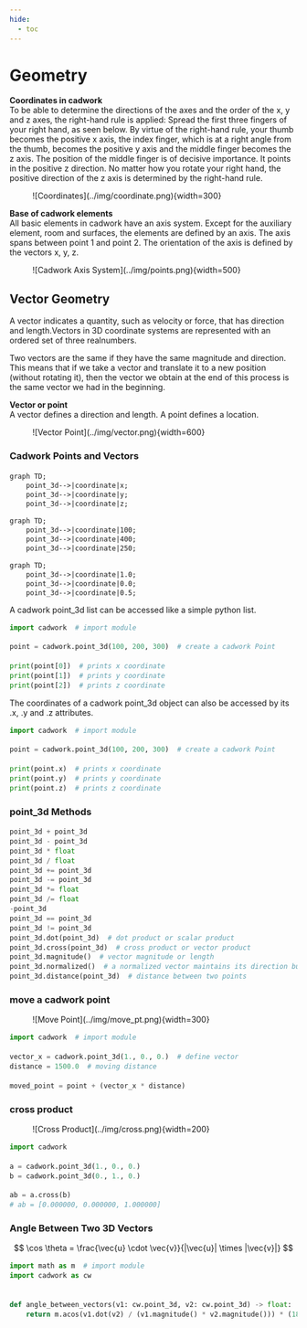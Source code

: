 ```yaml
---
hide:
  - toc
---
```


# Geometry

**Coordinates in cadwork** <br>
To be able to determine the directions of the axes and the order of the x, y and z axes, the right-hand rule is applied:
Spread the first three fingers of your right hand, as seen below. By virtue of the right-hand rule, your thumb becomes the positive x axis, the index finger, which is at a right angle from the thumb, becomes the positive y axis and the middle finger becomes the z axis. The position of the middle finger is of decisive importance. It points in the positive z direction. No matter how you rotate your right hand, the positive direction of the z axis is determined by the right-hand rule.

<figure markdown="1">
![Coordinates](../img/coordinate.png){width=300}
</figure>

**Base of cadwork elements** <br>
All basic elements in cadwork have an axis system. Except for the auxiliary element, room and surfaces, the elements are defined by an axis. The axis spans between point 1 and point 2.
The orientation of the axis is defined by the vectors x, y, z.

<figure markdown="1">
![Cadwork Axis System](../img/points.png){width=500}
</figure>

## Vector Geometry

A vector indicates a quantity, such as velocity or force, that has direction and length.Vectors in 3D coordinate systems are represented with an ordered set of three realnumbers.

Two vectors are the same if they have the same magnitude and direction. This means that if we take a vector and translate it to a new position (without rotating it),
then the vector we obtain at the end of this process is the same vector we had in the beginning.

**Vector or point**<br>
A vector defines a direction and length. A point defines a location.

<figure markdown="1">
![Vector Point](../img/vector.png){width=600}
</figure>

### Cadwork Points and Vectors


``` mermaid
graph TD;
    point_3d-->|coordinate|x;
    point_3d-->|coordinate|y;
    point_3d-->|coordinate|z;
```


``` mermaid
graph TD;
    point_3d-->|coordinate|100;
    point_3d-->|coordinate|400;
    point_3d-->|coordinate|250;
```


``` mermaid
graph TD;
    point_3d-->|coordinate|1.0;
    point_3d-->|coordinate|0.0;
    point_3d-->|coordinate|0.5;
```


A cadwork point_3d list can be accessed like a simple python list.

```python hl_lines="5 6 7"
import cadwork  # import module

point = cadwork.point_3d(100, 200, 300)  # create a cadwork Point

print(point[0])  # prints x coordinate
print(point[1])  # prints y coordinate
print(point[2])  # prints z coordinate
```

The coordinates of a cadwork point_3d object can also be accessed by its .x, .y and .z attributes.

```python hl_lines="5 6 7"
import cadwork  # import module

point = cadwork.point_3d(100, 200, 300)  # create a cadwork Point

print(point.x)  # prints x coordinate
print(point.y)  # prints y coordinate
print(point.z)  # prints z coordinate
```

### point_3d Methods

```python 
point_3d + point_3d
point_3d - point_3d
point_3d * float
point_3d / float
point_3d += point_3d
point_3d -= point_3d
point_3d *= float
point_3d /= float
-point_3d
point_3d == point_3d
point_3d != point_3d
point_3d.dot(point_3d)  # dot product or scalar product
point_3d.cross(point_3d)  # cross product or vector product 
point_3d.magnitude()  # vector magnitude or length
point_3d.normalized()  # a normalized vector maintains its direction but its length becomes 1
point_3d.distance(point_3d)  # distance between two points
```

### move a cadwork point

<figure markdown="1">
![Move Point](../img/move_pt.png){width=300}
</figure>

```python 
import cadwork  # import module

vector_x = cadwork.point_3d(1., 0., 0.)  # define vector
distance = 1500.0  # moving distance

moved_point = point + (vector_x * distance)    
```

### cross product

<figure markdown="1">
![Cross Product](../img/cross.png){width=200}
</figure>

```python
import cadwork

a = cadwork.point_3d(1., 0., 0.)
b = cadwork.point_3d(0., 1., 0.)

ab = a.cross(b)
# ab = [0.000000, 0.000000, 1.000000]
```

### Angle Between Two 3D Vectors

$$
\cos \theta = \frac{\vec{u} \cdot \vec{v}}{|\vec{u}| \times |\vec{v}|}
$$

```python
import math as m  # import module 
import cadwork as cw


def angle_between_vectors(v1: cw.point_3d, v2: cw.point_3d) -> float:
    return m.acos(v1.dot(v2) / (v1.magnitude() * v2.magnitude())) * (180 / m.pi)
``` 

